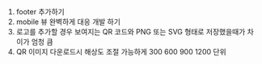 1. footer 추가하기
2. mobile 뷰 완벽하게 대응 개발 하기
3. 로고를 추가할 경우 보여지는 QR 코드와 PNG 또는 SVG 형태로 저장했을때가 차이가 엄청 큼
4. QR 이미지 다운로드시 해상도 조절 가능하게 300 600 900 1200 단위